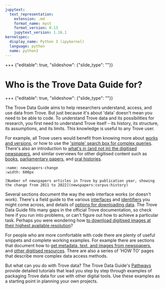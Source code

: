 ```yaml
---
jupytext:
  text_representation:
    extension: .md
    format_name: myst
    format_version: 0.13
    jupytext_version: 1.16.1
kernelspec:
  display_name: Python 3 (ipykernel)
  language: python
  name: python3
---
```


+++ {"editable": true, "slideshow": {"slide_type": ""}}

# Who is the Trove Data Guide for?

+++ {"editable": true, "slideshow": {"slide_type": ""}}

The Trove Data Guide aims to help researchers understand, access, and use data from Trove. But just because it's about 'data' doesn't mean you need to be able to code. To understand Trove data and its possibilities for research, you first need to understand Trove itself – its history, its structure, its assumptions, and its limits. This knowledge is useful to any Trove user.

For example, all Trove users would benefit from knowing more about [works and versions](/what-is-trove/works-and-versions), or how to use the ['simple' search box for complex queries](/understanding-search/simple-search-options). There's also an introduction to [what's in (and not in) the digitised newspapers](/newspapers-and-gazettes/newspaper-corpus), and similar overviews for other digitised content such as [books](other-digitised-resources/books/overview), [parliamentary papers](/other-digitised-resources/parliamentary-papers/overview), and [oral histories](/other-digitised-resources/parliamentary-papers/overview).

```{figure} ./images/newspapers-change.png
:name: newspapers-change
:width: 600px

[Number of newspapers articles in Trove by publication year, showing the change from 2011 to 2022](newspapers:corpus:history)
```

Several sections document the way the web interface works (or doesn't work). There's a field guide to the various [interfaces](/what-is-trove/interfaces) and [identifiers](/what-is-trove/links-and-identifiers) you might come across, and details of [options for downloading data](/accessing-data/using-web-interface). The Trove Data Guide fills many gaps in the official Trove documentation, so check here if you run into problems, or can't figure out how to achieve a particular task. Perhaps you were wondering how [to download digitised images at their highest available resolution](/accessing-data/how-to/download-higher-resolution-images)?

For people who are more comfortable with code there are plenty of useful snippets and complete working examples. For example there are sections that document how to [get metadata, text, and images from newspapers](/newspapers-and-gazettes/data/accessing-data), and [other digitised resources](/other-digitised-resources/accessing-data). There are also a series of 'HOW TO' pages that describe more complex data access methods.

But what can you do with Trove data? The Trove Data Guide's [Pathways](/other-digitised-resources/accessing-data) provide detailed tutorials that lead you step by step through examples of packaging Trove data for use with other digital tools. Use these examples as a starting point in planning your own projects.
